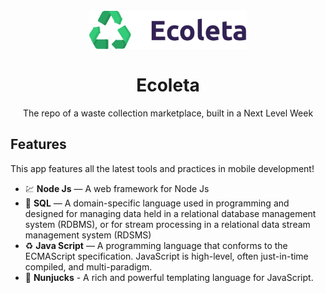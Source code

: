 <h1 align="center">
<br>
<img src="https://github.com/LaranjaQuimica/Nextlevelweek-1/blob/master/public/icones/logo.svg" alt="Logo" width="50%" >
  <br>
  <br>
Ecoleta
</h1>
<p align="center">The repo of a waste collection marketplace, built in a Next Level Week</p>

## Features

This app features all the latest tools and practices in mobile development!


- 💹 **Node Js** — A web framework for Node Js
- 📄 **SQL** — A domain-specific language used in programming and designed for managing data held in a relational database management system (RDBMS), or for stream processing in a relational data stream management system (RDSMS)
- ♻️ **Java Script** — A programming language that conforms to the ECMAScript specification. JavaScript is high-level, often just-in-time compiled, and multi-paradigm.
- 🚗 **Nunjucks** - A rich and powerful templating language for JavaScript.
